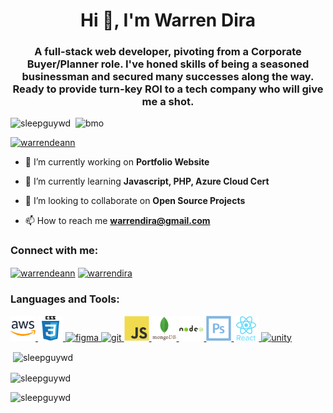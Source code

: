 <h1 align="center">Hi 👋, I'm Warren Dira</h1>
<h3 align="center">A full-stack web developer, pivoting from a Corporate Buyer/Planner role. I've honed skills of being a seasoned businessman and secured many successes along the way. Ready to provide turn-key ROI to a tech company who will give me a shot.</h3>
<img align="right" alt="bmo" width="400" src="https://i.gifer.com/6t7K.gif">


<p align="left"> <img src="https://komarev.com/ghpvc/?username=sleepguywd&label=Profile%20views&color=0e75b6&style=flat" alt="sleepguywd" /> </p>


<p align="left"> <a href="https://twitter.com/warrendeann" target="blank"><img src="https://img.shields.io/twitter/follow/warrendeann?logo=twitter&style=for-the-badge" alt="warrendeann" /></a> </p>

- 🔭 I’m currently working on **Portfolio Website**

- 🌱 I’m currently learning **Javascript, PHP, Azure Cloud Cert**

- 👯 I’m looking to collaborate on **Open Source Projects**

- 📫 How to reach me **warrendira@gmail.com**

<h3 align="left">Connect with me:</h3>
<p align="left">
<a href="https://twitter.com/warrendeann" target="blank"><img align="center" src="https://raw.githubusercontent.com/rahuldkjain/github-profile-readme-generator/master/src/images/icons/Social/twitter.svg" alt="warrendeann" height="30" width="40" /></a>
<a href="https://linkedin.com/in/warrendira" target="blank"><img align="center" src="https://raw.githubusercontent.com/rahuldkjain/github-profile-readme-generator/master/src/images/icons/Social/linked-in-alt.svg" alt="warrendira" height="30" width="40" /></a>
</p>

<h3 align="left">Languages and Tools:</h3>
<p align="left"> <a href="https://aws.amazon.com" target="_blank" rel="noreferrer"> <img src="https://raw.githubusercontent.com/devicons/devicon/master/icons/amazonwebservices/amazonwebservices-original-wordmark.svg" alt="aws" width="40" height="40"/> </a> <a href="https://www.w3schools.com/css/" target="_blank" rel="noreferrer"> <img src="https://raw.githubusercontent.com/devicons/devicon/master/icons/css3/css3-original-wordmark.svg" alt="css3" width="40" height="40"/> </a> <a href="https://www.figma.com/" target="_blank" rel="noreferrer"> <img src="https://www.vectorlogo.zone/logos/figma/figma-icon.svg" alt="figma" width="40" height="40"/> </a> <a href="https://git-scm.com/" target="_blank" rel="noreferrer"> <img src="https://www.vectorlogo.zone/logos/git-scm/git-scm-icon.svg" alt="git" width="40" height="40"/> </a> <a href="https://developer.mozilla.org/en-US/docs/Web/JavaScript" target="_blank" rel="noreferrer"> <img src="https://raw.githubusercontent.com/devicons/devicon/master/icons/javascript/javascript-original.svg" alt="javascript" width="40" height="40"/> </a> <a href="https://www.mongodb.com/" target="_blank" rel="noreferrer"> <img src="https://raw.githubusercontent.com/devicons/devicon/master/icons/mongodb/mongodb-original-wordmark.svg" alt="mongodb" width="40" height="40"/> </a> <a href="https://nodejs.org" target="_blank" rel="noreferrer"> <img src="https://raw.githubusercontent.com/devicons/devicon/master/icons/nodejs/nodejs-original-wordmark.svg" alt="nodejs" width="40" height="40"/> </a> <a href="https://www.photoshop.com/en" target="_blank" rel="noreferrer"> <img src="https://raw.githubusercontent.com/devicons/devicon/master/icons/photoshop/photoshop-line.svg" alt="photoshop" width="40" height="40"/> </a> <a href="https://reactjs.org/" target="_blank" rel="noreferrer"> <img src="https://raw.githubusercontent.com/devicons/devicon/master/icons/react/react-original-wordmark.svg" alt="react" width="40" height="40"/> </a> <a href="https://unity.com/" target="_blank" rel="noreferrer"> <img src="https://www.vectorlogo.zone/logos/unity3d/unity3d-icon.svg" alt="unity" width="40" height="40"/> </a> </p>



<p>&nbsp;<img align="center" src="https://github-readme-stats.vercel.app/api?username=sleepguywd&show_icons=true&locale=en" alt="sleepguywd" /></p>

<p><img align="center" src="https://github-readme-streak-stats.herokuapp.com/?user=sleepguywd&" alt="sleepguywd" /></p>

<p><img align="left" src="https://github-readme-stats.vercel.app/api/top-langs?username=sleepguywd&show_icons=true&locale=en&layout=compact" alt="sleepguywd" /></p>

